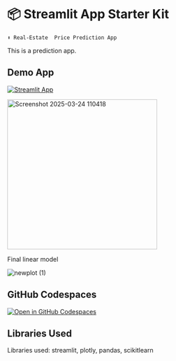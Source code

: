 # 📦 Streamlit App Starter Kit 
```
⬆️ Real-Estate  Price Prediction App
```

This is a prediction app.

## Demo App

[![Streamlit App](https://static.streamlit.io/badges/streamlit_badge_black_white.svg)](https://predrealml.streamlit.app/)

<img width="343" alt="Screenshot 2025-03-24 110418" src="https://github.com/user-attachments/assets/119b2a3a-b268-4b31-94bb-28dfbfe98464" />

Final linear model

![newplot (1)](https://github.com/user-attachments/assets/4a11abe1-5e64-4e31-aada-82505e688f04)



## GitHub Codespaces

[![Open in GitHub Codespaces](https://github.com/codespaces/badge.svg)](https://codespaces.new/streamlit/predrealml?quickstart=1)

## Libraries Used


Libraries used: streamlit, plotly, pandas, scikitlearn
